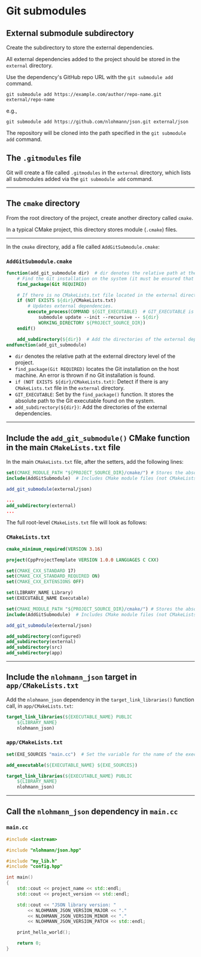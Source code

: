 # Git submodules

## External submodule subdirectory

Create the subdirectory to store the external dependencies.

All external dependencies added to the project should be stored in the `external` directory.

Use the dependency's GitHub repo URL with the `git submodule add` command.

```shell
git submodule add https://example.com/author/repo-name.git external/repo-name
```

e.g.,

```shell
git submodule add https://github.com/nlohmann/json.git external/json
```

The repository will be cloned into the path specified in the `git submodule add` command.

## The `.gitmodules` file

Git will create a file called `.gitmodules` in the `external` directory, which lists all submodules added via the `git submodule add` command.

---

## The `cmake` directory

From the root directory of the project, create another directory called `cmake`.

In a typical CMake project, this directory stores module (`.cmake`) files.

---

In the `cmake` directory, add a file called `AddGitSubmodule.cmake`:

### `AddGitSubmodule.cmake`

```cmake
function(add_git_submodule dir)  # dir denotes the relative path at the external directory level of the project.
    # Find the Git installation on the system (it must be ensured that Git is found on the system).
    find_package(Git REQUIRED)

    # If there is no CMakeLists.txt file located in the external directory that we have added...
    if (NOT EXISTS ${dir}/CMakeLists.txt)
        # Updates external dependencies.
        execute_process(COMMAND ${GIT_EXECUTABLE}  # GIT_EXECUTABLE is set by the find_package() function. It stores the absolute path to the Git executable found on the system.
            submodule update --init --recursive -- ${dir}
            WORKING_DIRECTORY ${PROJECT_SOURCE_DIR})
    endif()

    add_subdirectory(${dir})  # Add the directories of the external dependencies.
endfunction(add_git_submodule)
```

- `dir` denotes the relative path at the external directory level of the project.
- `find_package(Git REQUIRED)` locates the Git installation on the host machine. An error is thrown if no Git installation is found.
- `if (NOT EXISTS ${dir}/CMakeLists.txt)`: Detect if there is any `CMakeLists.txt` file in the `external` directory.
- `GIT_EXECUTABLE`: Set by the `find_package()` function. It stores the absolute path to the Git executable found on the system.
- `add_subdirectory(${dir})`: Add the directories of the external dependencies.

---

## Include the `add_git_submodule()` CMake function in the main `CMakeLists.txt` file

In the main `CMakeLists.txt` file, after the setters, add the following lines:

```cmake
set(CMAKE_MODULE_PATH "${PROJECT_SOURCE_DIR}/cmake/") # Stores the absolute path to where the .cmake module files are located.
include(AddGitSubmodule)  # Includes CMake module files (not CMakeLists.txt). Adds the AddGitSubmodule function in this case.

add_git_submodule(external/json)

...
add_subdirectory(external)
...
```

The full root-level `CMakeLists.txt` file will look as follows:

### `CMakeLists.txt`

```cmake
cmake_minimum_required(VERSION 3.16)

project(CppProjectTemplate VERSION 1.0.0 LANGUAGES C CXX)

set(CMAKE_CXX_STANDARD 17)
set(CMAKE_CXX_STANDARD_REQUIRED ON)
set(CMAKE_CXX_EXTENSIONS OFF)

set(LIBRARY_NAME Library)
set(EXECUTABLE_NAME Executable)

set(CMAKE_MODULE_PATH "${PROJECT_SOURCE_DIR}/cmake/") # Stores the absolute path to where the .cmake module files are located
include(AddGitSubmodule)  # Includes CMake module files (not CMakeLists.txt). Adds the AddGitSubmodule function in this case.

add_git_submodule(external/json)

add_subdirectory(configured)
add_subdirectory(external)
add_subdirectory(src)
add_subdirectory(app)
```

---

## Include the `nlohmann_json` target in `app/CMakeLists.txt`

Add the `nlohmann_json` dependency in the `target_link_libraries()` function call, in `app/CMakeLists.txt`:

```cmake
target_link_libraries(${EXECUTABLE_NAME} PUBLIC
    ${LIBRARY_NAME}
    nlohmann_json)
```

### `app/CMakeLists.txt`

```cmake
set(EXE_SOURCES "main.cc")  # Set the variable for the name of the executable.

add_executable(${EXECUTABLE_NAME} ${EXE_SOURCES})

target_link_libraries(${EXECUTABLE_NAME} PUBLIC
    ${LIBRARY_NAME}
    nlohmann_json)
```

---

## Call the `nlohmann_json` dependency in `main.cc`

### `main.cc`

```cpp
#include <iostream>

#include "nlohmann/json.hpp"

#include "my_lib.h"
#include "config.hpp"

int main()
{
    std::cout << project_name << std::endl;
    std::cout << project_version << std::endl;

    std::cout << "JSON library version: "
        << NLOHMANN_JSON_VERSION_MAJOR << "."
        << NLOHMANN_JSON_VERSION_MINOR << "."
        << NLOHMANN_JSON_VERSION_PATCH << std::endl;

    print_hello_world();

    return 0;
}
```
